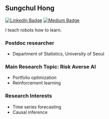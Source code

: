 ## Sungchul Hong

[![LinkedIn Badge](http://img.shields.io/badge/-LinkedIn-0072b1?style=flat&logo=linkedin&link=https://www.linkedin.com/in/sungchul-hong-a75b1311b/)](https://www.linkedin.com/in/sungchul-hong-a75b1311b/)
[![Medium Badge](http://img.shields.io/badge/-Medium-12100E?style=flat&logo=medium&link=https://medium.com/@chulhongsung)](https://medium.com/@chulhongsung)

I teach robots how to learn.

### Postdoc researcher
- Department of Statistics, University of Seoul

### Main Research Topic: Risk Averse AI
- Portfolio optimization
- Reinforcement learning

### Research Interests
- Time series forecasting
- Causal inference
